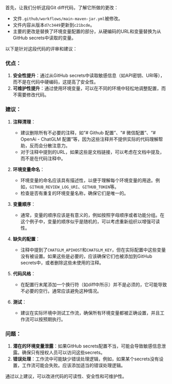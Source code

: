 首先，让我们分析这段Git diff代码，了解它所做的更改：

- 文件`.github/workflows/main-maven-jar.yml`被修改。
- 文件内容从版本`d7c3449`更新到`c21bcde`。
- 主要的更改是替换了环境变量配置的部分，从硬编码的URL和变量替换为从GitHub secrets中读取的变量。

以下是针对这段代码的评审和建议：

### 优点：
1. **安全性提升**：通过从GitHub secrets中读取敏感信息（如API密钥、URI等），而不是在代码中硬编码，这提高了安全性。
2. **可维护性提升**：通过使用环境变量，可以在不同的环境中轻松地调整配置，而不需要修改代码。

### 建议：
1. **注释清理**：
   - 建议删除所有不必要的注释，如“# Github 配置”、“# 微信配置”、“# OpenAi - ChatGLM 配置”等，因为这些注释并不提供实际的代码理解帮助，反而会分散注意力。
   - 对于注释中提到的URL，如果这些是文档链接，可以考虑在文档中提及，而不是在代码注释中。

2. **环境变量命名**：
   - 环境变量的命名应该具有描述性，以便于理解每个环境变量的用途。例如，`GITHUB_REVIEW_LOG_URI`、`GITHUB_TOKEN`等。
   - 检查是否有重复的环境变量名称，确保它们是唯一的。

3. **变量顺序**：
   - 通常，变量的顺序应该是有意义的，例如按照字母顺序或者功能分组。在这个例子中，变量的顺序似乎是随机的，可以考虑重新组织以增强可读性。

4. **缺失的配置**：
   - 注释中提到了`CHATGLM_APIHOST`和`CHATGLM_KEY`，但在实际配置中这些变量没有被设置。如果这些是必要的，应该确保它们也被添加到GitHub secrets中，或者删除这些未使用的注释。

5. **代码风格**：
   - 在配置行末尾添加一个换行符（如diff中所示）并不是必须的，它可能导致不必要的空行。通常应该避免这种情况。

6. **测试**：
   - 建议在实际环境中测试工作流，确保所有环境变量都被正确设置，并且工作流可以按预期执行。

### 问题：
1. **潜在的环境变量泄露**：如果GitHub secrets配置不当，可能会导致敏感信息泄露。确保只有授权人员可以访问这些secrets。
2. **错误处理**：工作流中可能缺少错误处理逻辑，例如，如果某个secrets没有设置，工作流可能会失败。应该添加适当的错误处理逻辑。

通过以上建议，可以改进代码的可读性、安全性和可维护性。